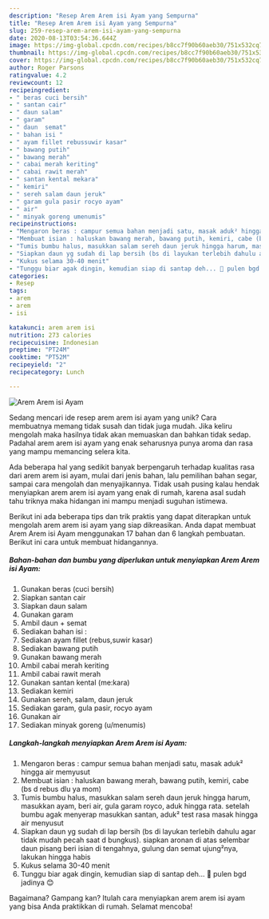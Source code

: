 ```yaml
---
description: "Resep Arem Arem isi Ayam yang Sempurna"
title: "Resep Arem Arem isi Ayam yang Sempurna"
slug: 259-resep-arem-arem-isi-ayam-yang-sempurna
date: 2020-08-13T03:54:36.644Z
image: https://img-global.cpcdn.com/recipes/b8cc7f90b60aeb30/751x532cq70/arem-arem-isi-ayam-foto-resep-utama.jpg
thumbnail: https://img-global.cpcdn.com/recipes/b8cc7f90b60aeb30/751x532cq70/arem-arem-isi-ayam-foto-resep-utama.jpg
cover: https://img-global.cpcdn.com/recipes/b8cc7f90b60aeb30/751x532cq70/arem-arem-isi-ayam-foto-resep-utama.jpg
author: Roger Parsons
ratingvalue: 4.2
reviewcount: 12
recipeingredient:
- " beras cuci bersih"
- " santan cair"
- " daun salam"
- " garam"
- " daun  semat"
- " bahan isi "
- " ayam fillet rebussuwir kasar"
- " bawang putih"
- " bawang merah"
- " cabai merah keriting"
- " cabai rawit merah"
- " santan kental mekara"
- " kemiri"
- " sereh salam daun jeruk"
- " garam gula pasir rocyo ayam"
- " air"
- " minyak goreng umenumis"
recipeinstructions:
- "Mengaron beras : campur semua bahan menjadi satu, masak aduk² hingga air memyusut"
- "Membuat isian : haluskan bawang merah, bawang putih, kemiri, cabe (bs d rebus dlu ya mom)"
- "Tumis bumbu halus, masukkan salam sereh daun jeruk hingga harum, masukkan ayam, beri air, gula garam royco, aduk hingga rata. setelah bumbu agak menyerap masukkan santan, aduk² test rasa masak hingga air menyusut"
- "Siapkan daun yg sudah di lap bersih (bs di layukan terlebih dahulu agar tidak mudah pecah saat d bungkus). siapkan aronan di atas selembar daun pisang beri isian di tengahnya, gulung dan semat ujung²nya, lakukan hingga habis"
- "Kukus selama 30-40 menit"
- "Tunggu biar agak dingin, kemudian siap di santap deh... 🤤 pulen bgd jadinya 😊"
categories:
- Resep
tags:
- arem
- arem
- isi

katakunci: arem arem isi 
nutrition: 273 calories
recipecuisine: Indonesian
preptime: "PT24M"
cooktime: "PT52M"
recipeyield: "2"
recipecategory: Lunch

---
```



![Arem Arem isi Ayam](https://img-global.cpcdn.com/recipes/b8cc7f90b60aeb30/751x532cq70/arem-arem-isi-ayam-foto-resep-utama.jpg)

Sedang mencari ide resep arem arem isi ayam yang unik? Cara membuatnya memang tidak susah dan tidak juga mudah. Jika keliru mengolah maka hasilnya tidak akan memuaskan dan bahkan tidak sedap. Padahal arem arem isi ayam yang enak seharusnya punya aroma dan rasa yang mampu memancing selera kita.

Ada beberapa hal yang sedikit banyak berpengaruh terhadap kualitas rasa dari arem arem isi ayam, mulai dari jenis bahan, lalu pemilihan bahan segar, sampai cara mengolah dan menyajikannya. Tidak usah pusing kalau hendak menyiapkan arem arem isi ayam yang enak di rumah, karena asal sudah tahu triknya maka hidangan ini mampu menjadi suguhan istimewa.




Berikut ini ada beberapa tips dan trik praktis yang dapat diterapkan untuk mengolah arem arem isi ayam yang siap dikreasikan. Anda dapat membuat Arem Arem isi Ayam menggunakan 17 bahan dan 6 langkah pembuatan. Berikut ini cara untuk membuat hidangannya.

<!--inarticleads1-->

##### Bahan-bahan dan bumbu yang diperlukan untuk menyiapkan Arem Arem isi Ayam:

1. Gunakan  beras (cuci bersih)
1. Siapkan  santan cair
1. Siapkan  daun salam
1. Gunakan  garam
1. Ambil  daun + semat
1. Sediakan  bahan isi :
1. Sediakan  ayam fillet (rebus,suwir kasar)
1. Sediakan  bawang putih
1. Gunakan  bawang merah
1. Ambil  cabai merah keriting
1. Ambil  cabai rawit merah
1. Gunakan  santan kental (me:kara)
1. Sediakan  kemiri
1. Gunakan  sereh, salam, daun jeruk
1. Sediakan  garam, gula pasir, rocyo ayam
1. Gunakan  air
1. Sediakan  minyak goreng (u/menumis)




<!--inarticleads2-->

##### Langkah-langkah menyiapkan Arem Arem isi Ayam:

1. Mengaron beras : campur semua bahan menjadi satu, masak aduk² hingga air memyusut
1. Membuat isian : haluskan bawang merah, bawang putih, kemiri, cabe (bs d rebus dlu ya mom)
1. Tumis bumbu halus, masukkan salam sereh daun jeruk hingga harum, masukkan ayam, beri air, gula garam royco, aduk hingga rata. setelah bumbu agak menyerap masukkan santan, aduk² test rasa masak hingga air menyusut
1. Siapkan daun yg sudah di lap bersih (bs di layukan terlebih dahulu agar tidak mudah pecah saat d bungkus). siapkan aronan di atas selembar daun pisang beri isian di tengahnya, gulung dan semat ujung²nya, lakukan hingga habis
1. Kukus selama 30-40 menit
1. Tunggu biar agak dingin, kemudian siap di santap deh... 🤤 pulen bgd jadinya 😊




Bagaimana? Gampang kan? Itulah cara menyiapkan arem arem isi ayam yang bisa Anda praktikkan di rumah. Selamat mencoba!
